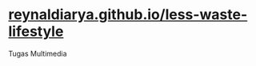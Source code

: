 # [reynaldiarya.github.io/less-waste-lifestyle](https://reynaldiarya.github.io/less-waste-lifestyle/)
Tugas Multimedia
